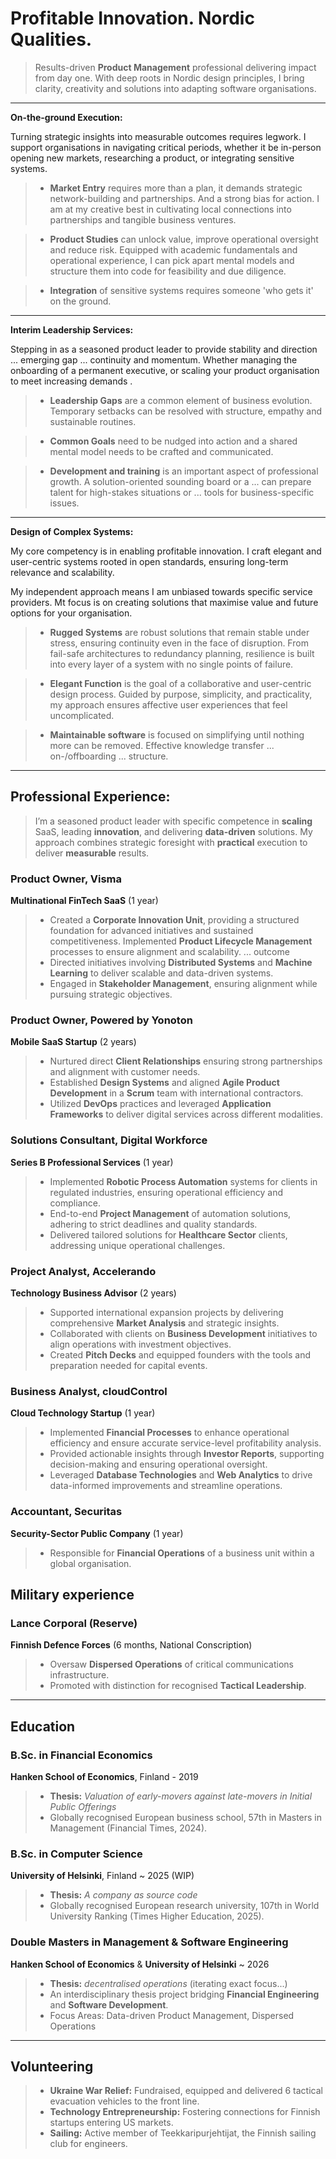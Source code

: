 # Profitable Innovation. Nordic Qualities.
> Results-driven **Product Management** professional delivering impact from day one. With deep roots in Nordic design principles, I bring clarity, creativity and solutions into adapting software organisations.

---

**On-the-ground Execution:**


Turning strategic insights into measurable outcomes requires legwork. I support organisations in navigating critical periods, whether it be in-person opening new markets, researching a product, or integrating sensitive systems. 

> - **Market Entry** requires more than a plan, it demands strategic network-building and partnerships. And a strong bias for action. I am at my creative best in cultivating local connections into partnerships and tangible business ventures.

> - **Product Studies** can unlock value, improve operational oversight and reduce risk. Equipped with academic fundamentals and operational experience, I can pick apart mental models and structure them into code for feasibility and due diligence.

> - **Integration** of sensitive systems requires someone 'who gets it' on the ground.

---

**Interim Leadership Services:**

Stepping in as a seasoned product leader to provide stability and direction ... emerging gap ... continuity and momentum. Whether managing the onboarding of a permanent executive, or scaling your product organisation to meet increasing demands .

> - **Leadership Gaps** are a common element of business evolution. Temporary setbacks can be resolved with structure, empathy and sustainable routines.

> - **Common Goals** need to be nudged into action and a shared mental model needs to be crafted and communicated.

> - **Development and training** is an important aspect of professional growth. A solution-oriented sounding board or a ... can prepare talent for high-stakes situations or ... tools for business-specific issues.


---

**Design of Complex Systems:**

My core competency is in enabling profitable innovation. I craft elegant and user-centric systems rooted in open standards, ensuring long-term relevance and scalability. 

My independent approach means I am unbiased towards specific service providers. Mt focus is on creating solutions that maximise value and future options for your organisation.

>  - **Rugged Systems** are robust solutions that remain stable under stress, ensuring continuity even in the face of disruption. From fail-safe architectures to redundancy planning, resilience is built into every layer of a system with no single points of failure.

>  - **Elegant Function** is the goal of a collaborative and user-centric design process. Guided by purpose, simplicity, and practicality, my approach ensures affective user experiences that feel uncomplicated.

>  - **Maintainable software** is focused on simplifying until nothing more can be removed. Effective knowledge transfer ... on-/offboarding ... structure.


---

## Professional Experience:

> I’m a seasoned product leader with specific competence in **scaling** SaaS, leading **innovation**, and delivering **data-driven** solutions. My approach combines strategic foresight with **practical** execution to deliver **measurable** results.

### Product Owner, Visma  
**Multinational FinTech SaaS** (1 year) 

>   - Created a **Corporate Innovation Unit**, providing a structured foundation for advanced initiatives and sustained competitiveness. Implemented **Product Lifecycle Management** processes to ensure alignment and scalability. ... outcome
>   - Directed initiatives involving **Distributed Systems** and **Machine Learning** to deliver scalable and data-driven systems.
>   - Engaged in **Stakeholder Management**, ensuring alignment while pursuing strategic objectives.


### Product Owner, Powered by Yonoton
**Mobile SaaS Startup** (2 years)  

>   - Nurtured direct **Client Relationships** ensuring strong partnerships and alignment with customer needs.
>   - Established **Design Systems** and aligned **Agile Product Development** in a **Scrum** team with international contractors.
>   - Utilized **DevOps** practices and leveraged **Application Frameworks** to deliver digital services across different modalities.



### Solutions Consultant, Digital Workforce  
**Series B Professional Services** (1 year)

>   - Implemented **Robotic Process Automation** systems for clients in regulated industries, ensuring operational efficiency and compliance.
>   - End-to-end **Project Management** of automation solutions, adhering to strict deadlines and quality standards.  
>   - Delivered tailored solutions for **Healthcare Sector** clients, addressing unique operational challenges.



### Project Analyst, Accelerando  
**Technology Business Advisor**  (2 years)

>   - Supported international expansion projects by delivering comprehensive **Market Analysis** and strategic insights.
>   - Collaborated with clients on **Business Development** initiatives to align operations with investment objectives.
>   - Created **Pitch Decks** and equipped founders with the tools and preparation needed for capital events.


### Business Analyst, cloudControl  
**Cloud Technology Startup**  (1 year)

>   - Implemented **Financial Processes** to enhance operational efficiency and ensure accurate service-level profitability analysis.  
>   - Provided actionable insights through **Investor Reports**, supporting decision-making and ensuring operational oversight.
>   - Leveraged **Database Technologies** and **Web Analytics** to drive data-informed improvements and streamline operations.



### Accountant, Securitas  
**Security-Sector Public Company** (1 year)

>   - Responsible for **Financial Operations** of a business unit within a global organisation.  


## Military experience

### Lance Corporal (Reserve)
**Finnish Defence Forces** (6 months, National Conscription) 

>   - Oversaw **Dispersed Operations** of critical communications infrastructure.
>   - Promoted with distinction for recognised **Tactical Leadership**.



---

## Education


### B.Sc. in Financial Economics
**Hanken School of Economics**, Finland - 2019
>   - **Thesis:** *Valuation of early-movers against late-movers in Initial Public Offerings*
>   - Globally recognised European business school, 57th in Masters in Management (Financial Times, 2024).


### B.Sc. in Computer Science
**University of Helsinki**, Finland ~ 2025 (WIP)
>  - **Thesis:**   *A company as source code*
>  - Globally recognised European research university, 107th in World University Ranking (Times Higher Education, 2025).   
 

### Double Masters in Management & Software Engineering  
**Hanken School of Economics** & **University of Helsinki** ~ 2026
> - **Thesis:** *decentralised  operations* (iterating exact focus...)
> - An interdisciplinary thesis project bridging **Financial Engineering** and **Software Development**.
> - Focus Areas: Data-driven Product Management, Dispersed Operations

---
## Volunteering  

> - **Ukraine War Relief:** Fundraised, equipped and delivered 6 tactical evacuation vehicles to the front line.
> - **Technology Entrepreneurship:** Fostering connections for Finnish startups entering US markets.
> - **Sailing:** Active member of Teekkaripurjehtijat, the Finnish sailing club for engineers.
